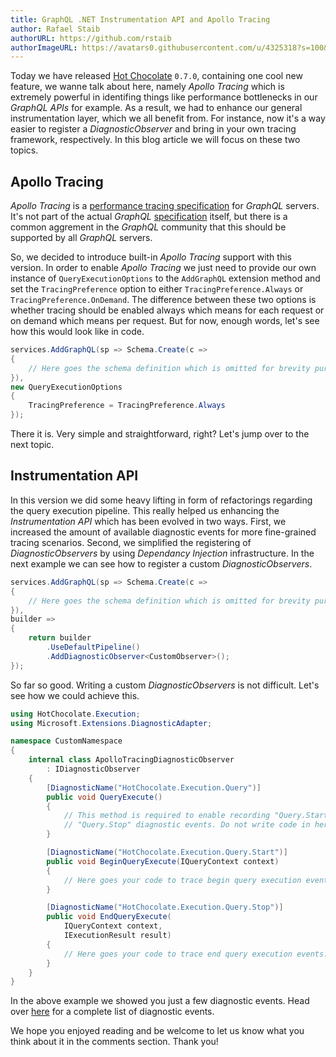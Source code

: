 ```yaml
---
title: GraphQL .NET Instrumentation API and Apollo Tracing
author: Rafael Staib
authorURL: https://github.com/rstaib
authorImageURL: https://avatars0.githubusercontent.com/u/4325318?s=100&v=4
---
```


Today we have released [Hot Chocolate] `0.7.0`, containing one cool new feature,
we wanne talk about here, namely _Apollo Tracing_ which is extremely powerful in
identifing things like performance bottlenecks in our _GraphQL_ _APIs_ for
example. As a result, we had to enhance our general instrumentation layer, which
we all benefit from. For instance, now it's a way easier to register a
_DiagnosticObserver_ and bring in your own tracing framework, respectively. In
this blog article we will focus on these two topics.

<!--truncate-->

## Apollo Tracing

_Apollo Tracing_ is a [performance tracing specification] for _GraphQL_ servers.
It's not part of the actual _GraphQL_ [specification] itself, but there is a
common aggrement in the _GraphQL_ community that this should be supported by
all _GraphQL_ servers.

So, we decided to introduce built-in _Apollo Tracing_ support with this version.
In order to enable _Apollo Tracing_ we just need to provide our own instance of
`QueryExecutionOptions` to the `AddGraphQL` extension method and set the
`TracingPreference` option to either `TracingPreference.Always` or
`TracingPreference.OnDemand`. The difference between these two options is
whether tracing should be enabled always which means for each request or on
demand which means per request. But for now, enough words, let's see how this
would look like in code.

```csharp
services.AddGraphQL(sp => Schema.Create(c =>
{
    // Here goes the schema definition which is omitted for brevity purpose
}),
new QueryExecutionOptions
{
    TracingPreference = TracingPreference.Always
});
```

There it is. Very simple and straightforward, right? Let's jump over to the next
topic.

## Instrumentation API

In this version we did some heavy lifting in form of refactorings regarding the
query execution pipeline. This really helped us enhancing the
_Instrumentation_ _API_ which has been evolved in two ways. First, we increased
the amount of available diagnostic events for more fine-grained tracing
scenarios. Second, we simplified the registering of _DiagnosticObservers_ by
using _Dependancy Injection_ infrastructure. In the next example we can see how
to register a custom _DiagnosticObservers_.

```csharp
services.AddGraphQL(sp => Schema.Create(c =>
{
    // Here goes the schema definition which is omitted for brevity purpose
}),
builder =>
{
    return builder
        .UseDefaultPipeline()
        .AddDiagnosticObserver<CustomObserver>();
});
```

So far so good. Writing a custom _DiagnosticObservers_ is not difficult. Let's
see how we could achieve this.

```csharp
using HotChocolate.Execution;
using Microsoft.Extensions.DiagnosticAdapter;

namespace CustomNamespace
{
    internal class ApolloTracingDiagnosticObserver
        : IDiagnosticObserver
    {
        [DiagnosticName("HotChocolate.Execution.Query")]
        public void QueryExecute()
        {
            // This method is required to enable recording "Query.Start" and
            // "Query.Stop" diagnostic events. Do not write code in here.
        }

        [DiagnosticName("HotChocolate.Execution.Query.Start")]
        public void BeginQueryExecute(IQueryContext context)
        {
            // Here goes your code to trace begin query execution events.
        }

        [DiagnosticName("HotChocolate.Execution.Query.Stop")]
        public void EndQueryExecute(
            IQueryContext context,
            IExecutionResult result)
        {
            // Here goes your code to trace end query execution events.
        }
    }
}
```

In the above example we showed you just a few diagnostic events. Head over
[here](https://hotchocolate.io/docs/diagnostics) for a complete list of
diagnostic events.

We hope you enjoyed reading and be welcome to let us know what you think about
it in the comments section. Thank you!

[Hot Chocolate]:
https://hotchocolate.io
[performance tracing specification]:
https://github.com/apollographql/apollo-tracing
[specification]:
https://facebook.github.io/graphql
[DiagnosticSource]:
https://www.nuget.org/packages/System.Diagnostics.DiagnosticSource